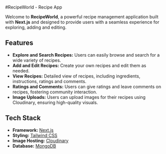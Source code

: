 #RecipeWorld  - Recipe App

Welcome to **RecipeWorld**, a powerful recipe management application built with **Next.js** and designed to provide users with a seamless experience for exploring, adding and editing.

## Features

- **Explore and Search Recipes:** Users can easily browse and search for a wide variety of recipes.
- **Add and Edit Recipes:** Create your own recipes and edit them as needed.
- **View Recipes:** Detailed view of recipes, including ingredients, instructions, ratings and comments.
- **Ratings and Comments:** Users can give ratings and leave comments on recipes, fostering community interaction.
- **Image Uploads:** Users can upload images for their recipes using Cloudinary, ensuring high-quality visuals.

## Tech Stack

- **Framework:** [Next.js](https://nextjs.org/)
- **Styling:** [Tailwind CSS](https://tailwindcss.com/)
- **Image Hosting:** [Cloudinary](https://cloudinary.com/)
- **Database:** [MongoDB](https://www.mongodb.com/)
